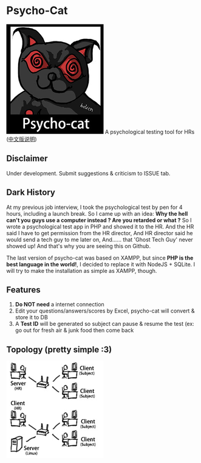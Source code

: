 # Psycho-Cat #

![psycho-cat](public/img/psycho-cat.jpg)
A psychological testing tool for HRs ([中文版说明](README_CN.md))

## Disclaimer

Under development. Submit suggestions & criticism to ISSUE tab.

## Dark History

At my previous job interview, I took the psychological test by pen for 4 hours, including a 
launch break. So I came up with an idea: __Why the hell can't you guys use a computer
instead ? Are you retarded or what ?__ So I wrote a psychological test app in PHP and showed 
it to the HR. 
And the HR said I have to get permission from the HR director, 
And HR director said he would send a tech guy to me later on, 
And...... that 'Ghost Tech Guy' never showed up!
And that's why you are seeing this on Github.

The last version of psycho-cat was based on XAMPP, but since __PHP is the best language in the world!__,
I decided to replace it with NodeJS + SQLite. I will try to make the installation as simple as XAMPP, though.

## Features

1. __Do NOT need__ a internet connection 
2. Edit your questions/answers/scores by Excel, psycho-cat will convert & store it to DB
3. A __Test ID__ will be generated so subject can pause & resume the test (ex: go out for
fresh air & junk food then come back

## Topology (pretty simple :3)

![topology](public/img/topology.jpg)